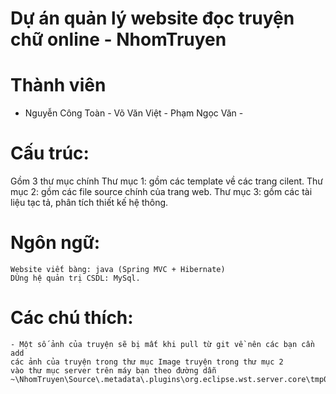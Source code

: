 #  Dự án quản lý website đọc truyện chữ online - NhomTruyen
# Thành viên
  + Nguyễn Công Toàn - Võ Văn Việt - Phạm Ngọc Văn - 
# Cấu trúc:
  Gồm 3 thư mục chính
    Thư mục 1: gồm các template về các trang cilent.
    Thư mục 2: gồm các file source chính của trang web.
    Thư mục 3: gồm các tài liệu tạc tả, phân tích thiết kế hệ thông.
# Ngôn ngữ: 
	Website viết bàng: java (Spring MVC + Hibernate)
	DÙng hệ quản trị CSDL: MySql.
# Các chú thích:
	- Một số ảnh của truyện sẽ bị mất khi pull từ git về nên các bạn cần add 
	các ảnh của truyện trong thư mục Image truyện trong thư mục 2 
	vào thư mục server trên máy bạn theo đường dẫn 
	~\NhomTruyen\Source\.metadata\.plugins\org.eclipse.wst.server.core\tmp0\wtpwebapps\WebsiteDocTruyen\truyen\img
